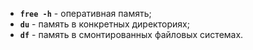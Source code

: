 - **`free -h`** - оперативная память;
- **`du`** - память в конкретных директориях;
- **`df`** - память в смонтированных файловых системах.
